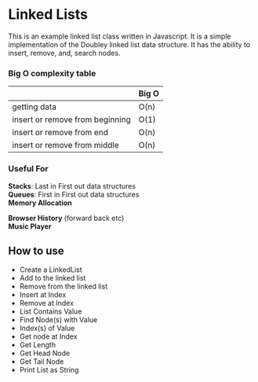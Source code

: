 # Linked Lists

This is an example linked list class written in Javascript. It is a simple implementation of the Doubley linked list data structure. It has the ability to insert, remove, and, search nodes.

### Big O complexity table
|                                 | Big O |
| ------------------------------- | ----- |
| getting data                    | O(n)  |
| insert or remove from beginning | O(1)  |
| insert or remove from end       | O(n)  |
| insert or remove from middle    | O(n)  |

### Useful For
**Stacks**: Last in First out data structures<br/>
**Queues**: First in First out data structures<br/>
**Memory Allocation**

**Browser History** (forward back etc)<br/>
**Music Player**

## How to use
* Create a LinkedList
* Add to the linked list
* Remove from the linked list
* Insert at Index
* Remove at Index
* List Contains Value
* Find Node(s) with Value
* Index(s) of Value
* Get node at Index
* Get Length
* Get Head Node
* Get Tail Node
* Print List as String

<!-- todo: Finish writing documentation --> 

